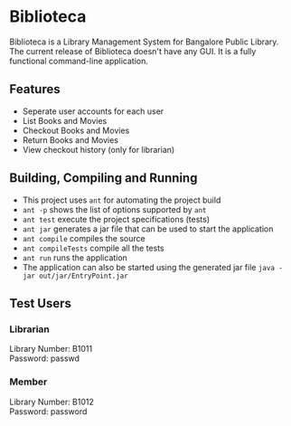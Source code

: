 # Biblioteca
Biblioteca is a Library Management System for Bangalore Public Library. The current release of Biblioteca doesn't have any GUI. It is a fully functional command-line application.

## Features
* Seperate user accounts for each user
* List Books and Movies
* Checkout Books and Movies
* Return Books and Movies
* View checkout history (only for librarian)

## Building, Compiling and Running
* This project uses `ant` for automating the project build
* `ant -p` shows the list of options supported by `ant`
* `ant test` execute the project specifications (tests)
* `ant jar` generates a jar file that can be used to start the application
* `ant compile` compiles the source
* `ant compileTests` compile all the tests
* `ant run` runs the application
* The application can also be started using the generated jar file
`java -jar out/jar/EntryPoint.jar`

## Test Users
### Librarian
Library Number: B1011  
Password: passwd
### Member
Library Number: B1012  
Password: password